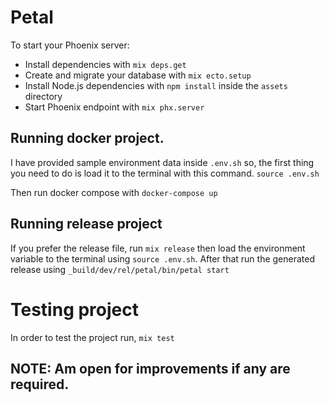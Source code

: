 # Petal

To start your Phoenix server:

  * Install dependencies with `mix deps.get`
  * Create and migrate your database with `mix ecto.setup`
  * Install Node.js dependencies with `npm install` inside the `assets` directory
  * Start Phoenix endpoint with `mix phx.server`



## Running docker project.
I have provided sample environment data inside `.env.sh` so, the first thing you need to do is load it to the terminal with this command. `source .env.sh`

Then run docker compose with `docker-compose up`

## Running release project
If you prefer the release file, run `mix release` then load the environment variable to the terminal using `source .env.sh`. After that run the generated release using `_build/dev/rel/petal/bin/petal start`

# Testing project
In order to test the project run, `mix test`


## NOTE: Am open for improvements if any are required.
